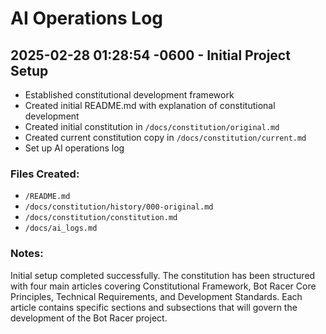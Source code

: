 # AI Operations Log

## 2025-02-28 01:28:54 -0600 - Initial Project Setup
- Established constitutional development framework
- Created initial README.md with explanation of constitutional development
- Created initial constitution in `/docs/constitution/original.md`
- Created current constitution copy in `/docs/constitution/current.md`
- Set up AI operations log

### Files Created:
- `/README.md`
- `/docs/constitution/history/000-original.md`
- `/docs/constitution/constitution.md`
- `/docs/ai_logs.md`

### Notes:
Initial setup completed successfully. The constitution has been structured with four main articles covering Constitutional Framework, Bot Racer Core Principles, Technical Requirements, and Development Standards. Each article contains specific sections and subsections that will govern the development of the Bot Racer project.

